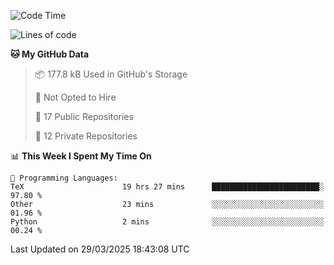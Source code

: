 <!--START_SECTION:waka-->
![Code Time](http://img.shields.io/badge/Code%20Time-1%2C108%20hrs%2059%20mins-blue)

![Lines of code](https://img.shields.io/badge/From%20Hello%20World%20I%27ve%20Written-224.9%20thousand%20lines%20of%20code-blue)

**🐱 My GitHub Data** 

> 📦 177.8 kB Used in GitHub's Storage 
 > 
> 🚫 Not Opted to Hire
 > 
> 📜 17 Public Repositories 
 > 
> 🔑 12 Private Repositories 
 > 
📊 **This Week I Spent My Time On** 

```text
💬 Programming Languages: 
TeX                      19 hrs 27 mins      ████████████████████████░   97.80 % 
Other                    23 mins             ░░░░░░░░░░░░░░░░░░░░░░░░░   01.96 % 
Python                   2 mins              ░░░░░░░░░░░░░░░░░░░░░░░░░   00.24 % 
```


 Last Updated on 29/03/2025 18:43:08 UTC
<!--END_SECTION:waka-->
